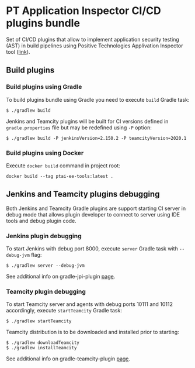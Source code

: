 # PT Application Inspector CI/CD plugins bundle
Set of CI/CD plugins that allow to implement application security testing (AST) in build pipelines using Positive Technologies Applivation Inspector tool ([link](https://www.ptsecurity.com/ww-en/products/ai/)).
## Build plugins
### Build plugins using Gradle
To build plugins bundle using Gradle you need to execute ```build``` Gradle task:
```
$ ./gradlew build
```
Jenkins and Teamcity plugins will be built for CI versions defined in ```gradle.properties``` file but may be redefined using ```-P``` option:
```
$ ./gradlew build -P jenkinsVersion=2.150.2 -P teamcityVersion=2020.1
```
### Build plugins using Docker
Execute ```docker build``` command in project root:
```
docker build --tag ptai-ee-tools:latest .
```
## Jenkins and Teamcity plugins debugging
Both Jenkins and Teamcity Gradle plugins are support starting CI server in debug mode that allows plugin developer to connect to server using IDE tools and debug plugin code. 
### Jenkins plugin debugging 
To start Jenkins with debug port 8000, execute ```server``` Gradle task with `--debug-jvm` flag:
```
$ ./gradlew server --debug-jvm
```
See additional info on gradle-jpi-plugin [page](https://github.com/jenkinsci/gradle-jpi-plugin).
### Teamcity plugin debugging
To start Teamcity server and agents with debug ports 10111 and 10112 accordingly, execute ```startTeamcity``` Gradle task:
```
$ ./gradlew startTeamcity
```
Teamcity distribution is to be downloaded and installed prior to starting:
```
$ ./gradlew downloadTeamcity
$ ./gradlew installTeamcity
```
See additional info on gradle-teamcity-plugin [page](https://github.com/rodm/gradle-teamcity-plugin).
